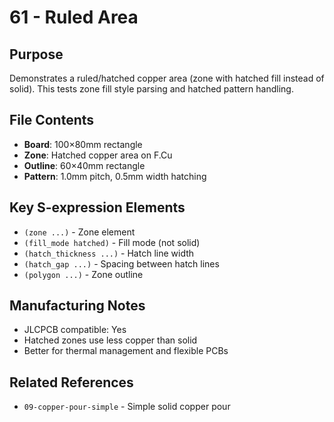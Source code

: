 # 61 - Ruled Area

## Purpose
Demonstrates a ruled/hatched copper area (zone with hatched fill instead of solid). This tests zone fill style parsing and hatched pattern handling.

## File Contents
- **Board**: 100×80mm rectangle
- **Zone**: Hatched copper area on F.Cu
- **Outline**: 60×40mm rectangle
- **Pattern**: 1.0mm pitch, 0.5mm width hatching

## Key S-expression Elements
- `(zone ...)` - Zone element
- `(fill_mode hatched)` - Fill mode (not solid)
- `(hatch_thickness ...)` - Hatch line width
- `(hatch_gap ...)` - Spacing between hatch lines
- `(polygon ...)` - Zone outline

## Manufacturing Notes
- JLCPCB compatible: Yes
- Hatched zones use less copper than solid
- Better for thermal management and flexible PCBs

## Related References
- `09-copper-pour-simple` - Simple solid copper pour
